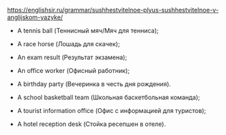 https://englishsir.ru/grammar/sushhestvitelnoe-plyus-sushhestvitelnoe-v-anglijskom-yazyke/



-   A tennis ball (Теннисный мяч/Мяч для тенниса);
-   A race horse (Лошадь для скачек);
-   An exam result (Результат экзамена);
-   An office worker (Офисный работник);
-   A birthday party (Вечеринка в честь дня рождения).



-   A school basketball team (Школьная баскетбольная команда);
-   A tourist information office (Офис с информацией для туристов);
-   A hotel reception desk (Стойка ресепшен в отеле).